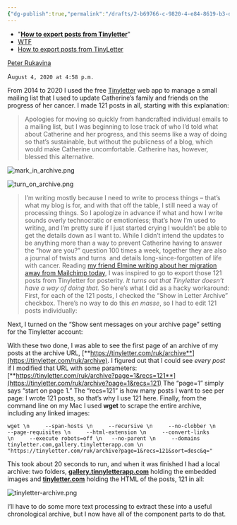 ```yaml
---
{"dg-publish":true,"permalink":"/drafts/2-b69766-c-9820-4-e84-8619-b3-dc-28-f38-efd/","dgHomeLink":true,"dgPassFrontmatter":false}
---
```



- "[**How to export posts from Tinyletter**](https://ruk.ca/content/how-export-posts-tinyletter)"
- [WTF](https://davidblue.wtf/drafts/2B69766C-9820-4E84-8619-B3DC28F38EFD.html)
- [How to export posts from TinyLetter](craftdocs://open?blockId=B6BFB800-19EC-498F-B87B-D5F6EA21F045&spaceId=d64c60d3-b1ba-bda2-5e7a-5c1baae7751f)

[Peter Rukavina](https://ruk.ca/about-peter-rukavina)

A`ugust 4, 2020 at 4:58 p.m.`

From 2014 to 2020 I used the free [Tinyletter](http://tinyletter.com/) web app to manage a small mailing list that I used to update Catherine’s family and friends on the progress of her cancer. I made 121 posts in all, starting with this explanation:

> Apologies for moving so quickly from handcrafted individual emails to a mailing list, but I was beginning to lose track of who I’d told what about Catherine and her progress, and this seems like a way of doing so that’s sustainable, but without the publicness of a blog, which would make Catherine uncomfortable. Catherine has, however, blessed this alternative.

![mark_in_archive.png](https://ruk.ca/sites/ruk.ca/files/mark_in_archive.png)

![turn_on_archive.png](https://ruk.ca/sites/ruk.ca/files/turn_on_archive.png)

> I’m writing mostly because I need to write to process things – that’s what my blog is for, and with that off the table, I still need a way of processing things. So I apologize in advance if what and how I write sounds overly technocratic or emotionless; that’s how I’m used to writing, and I’m pretty sure if I just started crying I wouldn’t be able to get the details down as I want to.
While I didn’t intend the updates to be anything more than a way to prevent Catherine having to answer the “how are you?” question 100 times a week, together they are also a journal of twists and turns  and details long-since-forgotten of life with cancer.
Reading [my friend Elmine writing about her migration away from Mailchimp today](https://infullflow.net/2020/08/mailchimp-gives-me-more-than-i-want/), I was inspired to go to export those 121 posts from Tinyletter for posterity. *It turns out that Tinyletter doesn’t have a way of doing that.* So here’s what I did as a hacky workaround:
First, for each of the 121 posts, I checked the “Show in Letter Archive” checkbox. There’s no way to do this *en masse*, so I had to edit 121 posts individually:

Next, I turned on the “Show sent messages on your archive page” setting for the Tinyletter account:

With these two done, I was able to see the first page of an archive of my posts at the archive URL, [**https://tinyletter.com/ruk/archive**](https://tinyletter.com/ruk/archive).
I figured out that I could see *every post* if I modified that URL with some parameters: [**https://tinyletter.com/ruk/archive?page=1&recs=121**](https://tinyletter.com/ruk/archive?page=1&recs=121) The “page=1” simply says “start on page 1.” The “recs=121” is how many posts I want to see per page: I wrote 121 posts, so that’s why I use 121 here.
Finally, from the command line on my Mac I used **wget** to scrape the entire archive, including any linked images:

```other
wget \n     --span-hosts \n     --recursive \n     --no-clobber \n     --page-requisites \n     --html-extension \n     --convert-links \n     --execute robots=off \n	 --no-parent \n     --domains tinyletter.com,gallery.tinyletterapp.com \n         "https://tinyletter.com/ruk/archive?page=1&recs=121&sort=desc&q="
```

This took about 20 seconds to run, and when it was finished I had a local archive: two folders, [**gallery.tinnyletterapp.com**](http://gallery.tinnyletterapp.com) holding the embedded images and [**tinyletter.com**](http://tinyletter.com) holding the HTML of the posts, 121 in all:

![tinyletter-archive.png](https://ruk.ca/sites/ruk.ca/files/tinyletter-archive.png)

I’ll have to do some more text processing to extract these into a useful chronological archive, but I now have all of the component parts to do that.

